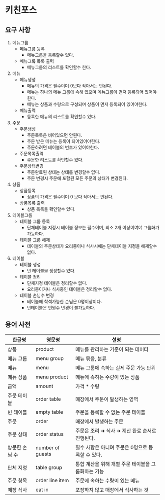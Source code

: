 # 키친포스

## 요구 사항

1. 메뉴그룹
    - 메뉴그룹 등록
        - 메뉴그룹을 등록할수 있다.
    - 메뉴그룩 목록 출력
        - 메뉴그룹의 리스트를 확인할수 한다.
2. 메뉴
    - 메뉴생성
        - 메뉴의 가격은 필수이며 0보다 작아서는 안된다.
        - 메뉴는 하나의 메뉴 그룹에 속해 있으며 메뉴그룹이 먼저 등록되어 있어야한다.
        - 메뉴는 상품과 수량으로 구성되며 상품이 먼저 등록되어 있어야한다.
    - 메뉴출력
        - 등록한 메뉴의 리스트를 확인할수 있다.
3. 주문
    - 주문생성
        - 주문목록은 비어있으면 안된다.
        - 주문 받은 메뉴는 등록이 되어있어야한다.
        - 주문하려면 테이블의 번호가 있어야한다.
    - 주문목록출력
        - 주문한 리스트를 확인할수 있다.
    - 주문상태변경
        - 주문완료된 상태는 상태를 변경할수 없다.
        - 주문 변경시 주문에 포함된 모든 주문의 상태가 변경된다.
4. 상품
    - 상품등록
        - 상품의 가격은 필수이며 0 보다 작아서는 안된다.
    - 상품목록 출력
        - 상품 목록을 확인할수 있다.
5. 테이블그룹
    - 테이블 그룹 등록
        - 단체테이블 지정시 테이블 정보는 필수이며, 최소 2개 이상이여야 그룹화가 가능하다.
    - 테이블 그룹 해제
        - 테이블의 주문상태가 요리중이나 식사시에는 단체테이블 지정을 해제할수 없다.
6. 테이블
    - 테이블 생성
        - 빈 테이블을 생성할수 있다.
    - 테이블 정리
        - 단체지정 테이블은 정리할수 없다.
        - 요리중이거나 식사중인 테이블은 정리할수 없다.
    - 테이블 손님수 변경
        - 테이블에 착석가능한 손님은 0명이상이다.
        - 빈테이블은 인원수 변경이 불가능하다.
    
## 용어 사전

| 한글명 | 영문명 | 설명 |
| --- | --- | --- |
| 상품 | product | 메뉴를 관리하는 기준이 되는 데이터 |
| 메뉴 그룹 | menu group | 메뉴 묶음, 분류 |
| 메뉴 | menu | 메뉴 그룹에 속하는 실제 주문 가능 단위 |
| 메뉴 상품 | menu product | 메뉴에 속하는 수량이 있는 상품 |
| 금액 | amount | 가격 * 수량 |
| 주문 테이블 | order table | 매장에서 주문이 발생하는 영역 |
| 빈 테이블 | empty table | 주문을 등록할 수 없는 주문 테이블 |
| 주문 | order | 매장에서 발생하는 주문 |
| 주문 상태 | order status | 주문은 조리 ➜ 식사 ➜ 계산 완료 순서로 진행된다. |
| 방문한 손님 수 | number of guests | 필수 사항은 아니며 주문은 0명으로 등록할 수 있다. |
| 단체 지정 | table group | 통합 계산을 위해 개별 주문 테이블을 그룹화하는 기능 |
| 주문 항목 | order line item | 주문에 속하는 수량이 있는 메뉴 |
| 매장 식사 | eat in | 포장하지 않고 매장에서 식사하는 것 |
